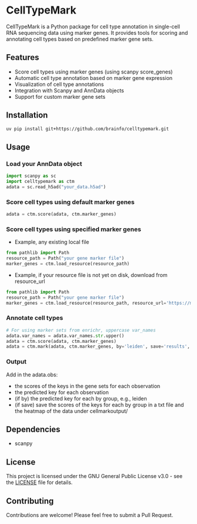 # CellTypeMark

CellTypeMark is a Python package for cell type annotation in single-cell RNA sequencing data using marker genes. It provides tools for scoring and annotating cell types based on predefined marker gene sets.

## Features

- Score cell types using marker genes (using scanpy score_genes)
- Automatic cell type annotation based on marker gene expression
- Visualization of cell type annotations
- Integration with Scanpy and AnnData objects
- Support for custom marker gene sets

## Installation

```bash
uv pip install git+https://github.com/brainfo/celltypemark.git
```

## Usage

### Load your AnnData object
```python
import scanpy as sc
import celltypemark as ctm
adata = sc.read_h5ad("your_data.h5ad")
```

### Score cell types using default marker genes
```python
adata = ctm.score(adata, ctm.marker_genes)
```

### Score cell types using specified marker genes

- Example, any existing local file

```python
from pathlib import Path
resource_path = Path("your gene marker file")
marker_genes = ctm.load_resource(resource_path)
```

- Example, if your resource file is not yet on disk, download from resource_url

```python
from pathlib import Path
resource_path = Path("your gene marker file")
marker_genes = ctm.load_resource(resource_path, resource_url='https://maayanlab.cloud/Enrichr/geneSetLibrary?mode=text&libraryName=Tabula_Muris')
```

### Annotate cell types

```python
# For using marker sets from enrichr, uppercase var_names
adata.var_names = adata.var_names.str.upper()
adata = ctm.score(adata, ctm.marker_genes)
adata = ctm.mark(adata, ctm.marker_genes, by='leiden', save='results', plot=True)
```

### Output

Add in the adata.obs:
- the scores of the keys in the gene sets for each observation
- the predicted key for each observation
- (if by) the predicted key for each by group, e.g., leiden
- (if save) save the scores of the keys for each by group in a txt file and the heatmap of the data under cellmarkoutput/

## Dependencies

- scanpy

## License

This project is licensed under the GNU General Public License v3.0 - see the [LICENSE](LICENSE) file for details.

## Contributing

Contributions are welcome! Please feel free to submit a Pull Request.
